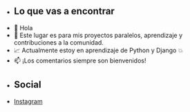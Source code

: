 - ## Lo que vas a encontrar
- 👋 Hola
- 🌱 Este lugar es para mis proyectos paralelos, aprendizaje y contribuciones a la comunidad.
- :chart_with_upwards_trend: Actualmente estoy en aprendizaje de Python y Django :boom:
- 📫 ¡Los comentarios siempre son bienvenidos!
-  ## Social 
-  [Instagram](https://www.instagram.com/codescar/)

<!---
Carlos-Angul0/Carlos-Angul0 is a ✨ special ✨ repository because its `README.md` (this file) appears on your GitHub profile.
You can click the Preview link to take a look at your changes.
--->
